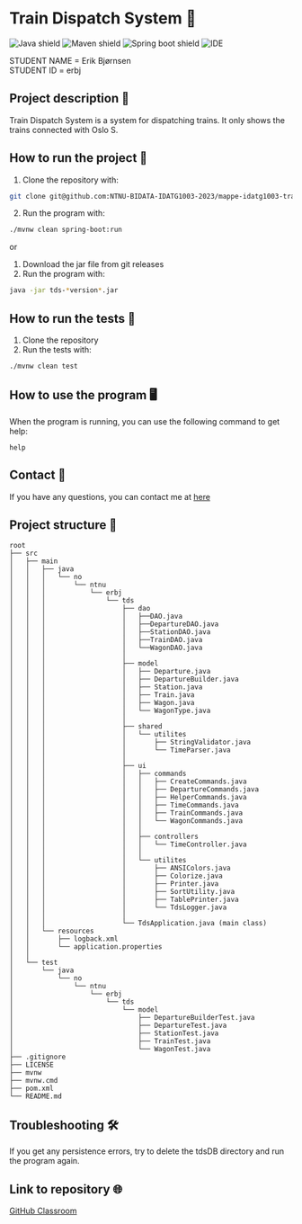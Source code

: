 # Train Dispatch System 🚂

![Java shield](https://img.shields.io/badge/Java-ED8B00?style=for-the-badge&logo=java&logoColor=white)
![Maven shield](https://img.shields.io/badge/Apache_Maven-C71A36?style=for-the-badge&logo=apachemaven&logoColor=white)
![Spring boot shield](https://img.shields.io/badge/Spring_Boot-F2F4F9?style=for-the-badge&logo=spring-boot)
![IDE](https://img.shields.io/badge/IntelliJ_IDEA-000000.svg?style=for-the-badge&logo=intellij-idea&logoColor=white)

STUDENT NAME = Erik Bjørnsen  
STUDENT ID = erbj

## Project description 📝

Train Dispatch System is a system for dispatching trains. It only shows the trains connected with Oslo S.

## How to run the project 🚀

1. Clone the repository with:
```bash
git clone git@github.com:NTNU-BIDATA-IDATG1003-2023/mappe-idatg1003-traindispatchsystem-erikbjo.git
```

2. Run the program with:
```bash
./mvnw clean spring-boot:run
```

or

1. Download the jar file from git releases
2. Run the program with:

```bash
java -jar tds-*version*.jar
```

## How to run the tests 🧪

1. Clone the repository
2. Run the tests with:

```bash
./mvnw clean test
```

## How to use the program 🖥

When the program is running, you can use the following command to get help:
```tds
help
```

## Contact 📧

If you have any questions, you can contact me at
[here](mailto:bjornsen.erik@gmail.com)

## Project structure 📁

```
root
├── src
│   ├── main
│   │   ├── java
│   │   │   └── no
│   │   │       └── ntnu
│   │   │           └── erbj
│   │   │               └── tds
│   │   │                   ├── dao
│   │   │                   │   ├──DAO.java
│   │   │                   │   ├──DepartureDAO.java
│   │   │                   │   ├──StationDAO.java
│   │   │                   │   ├──TrainDAO.java
│   │   │                   │   └──WagonDAO.java
│   │   │                   │
│   │   │                   ├── model
│   │   │                   │   ├── Departure.java
│   │   │                   │   ├── DepartureBuilder.java
│   │   │                   │   ├── Station.java
│   │   │                   │   ├── Train.java
│   │   │                   │   ├── Wagon.java
│   │   │                   │   └── WagonType.java
│   │   │                   │
│   │   │                   ├── shared
│   │   │                   │   └── utilites
│   │   │                   │       ├── StringValidator.java
│   │   │                   │       └── TimeParser.java
│   │   │                   │
│   │   │                   ├── ui
│   │   │                   │   ├── commands
│   │   │                   │   │   ├── CreateCommands.java
│   │   │                   │   │   ├── DepartureCommands.java
│   │   │                   │   │   ├── HelperCommands.java
│   │   │                   │   │   ├── TimeCommands.java
│   │   │                   │   │   ├── TrainCommands.java
│   │   │                   │   │   └── WagonCommands.java
│   │   │                   │   │
│   │   │                   │   ├── controllers
│   │   │                   │   │   └── TimeController.java
│   │   │                   │   │
│   │   │                   │   └── utilites
│   │   │                   │       ├── ANSIColors.java
│   │   │                   │       ├── Colorize.java
│   │   │                   │       ├── Printer.java
│   │   │                   │       ├── SortUtility.java
│   │   │                   │       ├── TablePrinter.java
│   │   │                   │       └── TdsLogger.java
│   │   │                   │
│   │   │                   └── TdsApplication.java (main class)
│   │   └── resources
│   │       ├── logback.xml
│   │       └── application.properties
│   │
│   └── test
│       └── java
│           └── no
│               └── ntnu
│                   └── erbj   
│                       └── tds
│                           └── model
│                               ├── DepartureBuilderTest.java
│                               ├── DepartureTest.java
│                               ├── StationTest.java
│                               ├── TrainTest.java
│                               └── WagonTest.java
├── .gitignore
├── LICENSE
├── mvnw
├── mvnw.cmd
├── pom.xml
└── README.md
```

## Troubleshooting 🛠

If you get any persistence errors, try to delete the tdsDB directory and run the program again.

## Link to repository 🌐

[GitHub Classroom](https://github.com/NTNU-BIDATA-IDATG1003-2023/mappe-idatg1003-traindispatchsystem-erikbjo)
